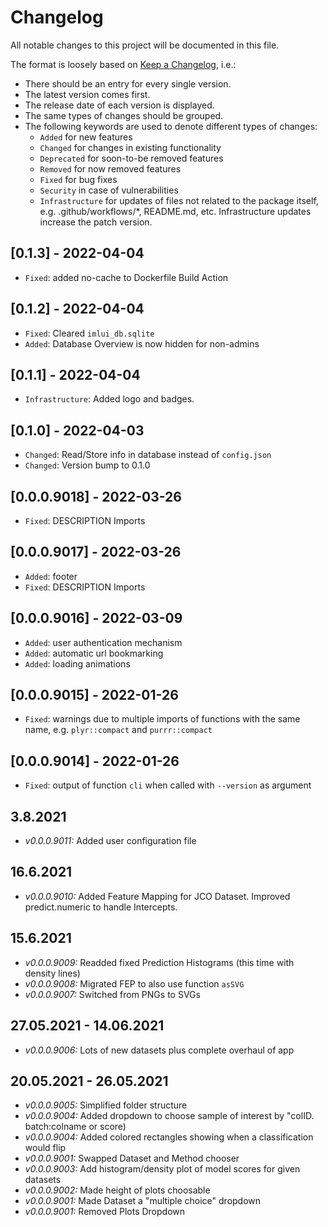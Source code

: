 # Changelog

All notable changes to this project will be documented in this file.

The format is loosely based on [Keep a Changelog](https://keepachangelog.com/en/1.0.0/), i.e.:

- There should be an entry for every single version.
- The latest version comes first.
- The release date of each version is displayed.
- The same types of changes should be grouped.
- The following keywords are used to denote different types of changes:
  - `Added` for new features
  - `Changed` for changes in existing functionality
  - `Deprecated` for soon-to-be removed features
  - `Removed` for now removed features
  - `Fixed` for bug fixes
  - `Security` in case of vulnerabilities
  - `Infrastructure` for updates of files not related to the package itself,
    e.g. .github/workflows/*, README.md, etc. Infrastructure updates increase
    the patch version.

## [0.1.3] - 2022-04-04

- `Fixed`: added no-cache to Dockerfile Build Action

## [0.1.2] - 2022-04-04

- `Fixed`: Cleared `imlui_db.sqlite`
- `Added`: Database Overview is now hidden for non-admins

## [0.1.1] - 2022-04-04

- `Infrastructure`: Added logo and badges.

## [0.1.0] - 2022-04-03

- `Changed`: Read/Store info in database instead of `config.json`
- `Changed`: Version bump to 0.1.0

## [0.0.0.9018] - 2022-03-26

- `Fixed`: DESCRIPTION Imports

## [0.0.0.9017] - 2022-03-26

- `Added`: footer
- `Fixed`: DESCRIPTION Imports

## [0.0.0.9016] - 2022-03-09

- `Added`: user authentication mechanism
- `Added`: automatic url bookmarking
- `Added`: loading animations

## [0.0.0.9015] - 2022-01-26

- `Fixed`: warnings due to multiple imports of functions with the same name, e.g. `plyr::compact` and `purrr::compact`

## [0.0.0.9014] - 2022-01-26

- `Fixed`: output of function `cli` when called with `--version` as argument

## 3.8.2021

- *v0.0.0.9011:* Added user configuration file

## 16.6.2021

- *v0.0.0.9010:* Added Feature Mapping for JCO Dataset. Improved predict.numeric to handle Intercepts.

## 15.6.2021

- *v0.0.0.9009:* Readded fixed Prediction Histograms (this time with density lines)
- *v0.0.0.9008:* Migrated FEP to also use  function `asSVG`
- *v0.0.0.9007:* Switched from PNGs to SVGs

## 27.05.2021 - 14.06.2021

- *v0.0.0.9006:* Lots of new datasets plus complete overhaul of app

## 20.05.2021 - 26.05.2021

- *v0.0.0.9005:* Simplified folder structure
- *v0.0.0.9004:* Added dropdown to choose sample of interest by "colID. batch:colname or score)
- *v0.0.0.9004:* Added colored rectangles showing when a classification would flip
- *v0.0.0.9001:* Swapped Dataset and Method chooser
- *v0.0.0.9003:* Add histogram/density plot of model scores for given datasets
- *v0.0.0.9002:* Made height of plots choosable
- *v0.0.0.9001:* Made Dataset a "multiple choice" dropdown
- *v0.0.0.9001:* Removed Plots Dropdown
